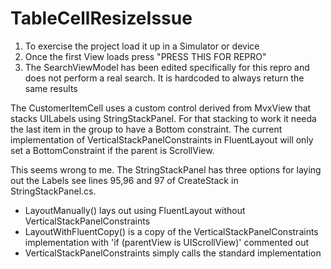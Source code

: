 # TableCellResizeIssue
1. To exercise the project load it up in a Simulator or device
2. Once the first View loads press "PRESS THIS FOR REPRO"
3. The SearchViewModel has been edited specifically for this repro and does not perform a real search. It is hardcoded to always return the same results

 
The CustomerItemCell uses a custom control derived from MvxView that stacks UILabels using StringStackPanel. For that stacking to work it needa the last item in the group to have a Bottom constraint. The current implementation of VerticalStackPanelConstraints in FluentLayout will only set a BottomConstraint if the parent is ScrollView.

This seems wrong to me. The StringStackPanel has three options for laying out the Labels see lines 95,96 and 97 of CreateStack in StringStackPanel.cs. 

* LayoutManually() lays out using FluentLayout without VerticalStackPanelConstraints
* LayoutWithFluentCopy() is a copy of the VerticalStackPanelConstraints implementation with 'if (parentView is UIScrollView)' commented out
* VerticalStackPanelConstraints simply calls the standard implementation





  
  
